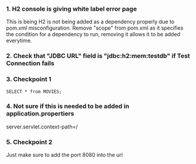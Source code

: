 ### 1. H2 console is giving white label error page
This is being H2 is not being added as a dependency properly due to pom.xml misconfiguration.
Remove "scope" from pom.xml as it specifies the condition for a dependency to run, removing it allows it to be added everytime.

### 2. Check that "JDBC URL" field is "jdbc:h2:mem:testdb" if Test Connection fails

### 3. Checkpoint 1
```
SELECT * from MOVIES;
```

### 4. Not sure if this is needed to be added in application.propertiers
server.servlet.context-path=/

### 5. Checkpoint 2
Just make sure to add the port 8080 into the url